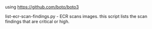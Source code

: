 using https://github.com/boto/boto3

list-ecr-scan-findings.py - ECR scans images. this script lists the scan findings that are critical or high.
